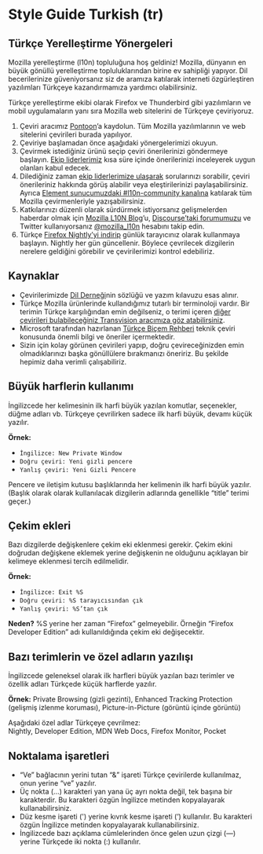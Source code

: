# Style Guide Turkish (tr)

## Türkçe Yerelleştirme Yönergeleri

Mozilla yerelleştirme (l10n) topluluğuna hoş geldiniz! Mozilla, dünyanın en büyük gönüllü yerelleştirme topluluklarından birine ev sahipliği yapıyor. Dil becerilerinize güveniyorsanız siz de aramıza katılarak interneti özgürleştiren yazılımları Türkçeye kazandırmamıza yardımcı olabilirsiniz.

Türkçe yerelleştirme ekibi olarak Firefox ve Thunderbird gibi yazılımların ve mobil uygulamaların yanı sıra Mozilla web sitelerini de Türkçeye çeviriyoruz.

1. Çeviri aracımız [Pontoon](https://pontoon.mozilla.org)’a kaydolun. Tüm Mozilla yazılımlarının ve web sitelerini çevirileri burada yapılıyor.
2. Çeviriye başlamadan önce aşağıdaki yönergelerimizi okuyun.
3. Çevirmek istediğiniz ürünü seçip çeviri önerilerinizi göndermeye başlayın. [Ekip liderlerimiz](https://wiki.mozilla.org/L10n:Teams:tr) kısa süre içinde önerilerinizi inceleyerek uygun olanları kabul edecek.
4. Dilediğiniz zaman [ekip liderlerimize ulaşarak](https://www.mozilla.org.tr/iletisim/) sorularınızı sorabilir, çeviri önerileriniz hakkında görüş alabilir veya eleştirilerinizi paylaşabilirsiniz. Ayrıca [Element sunucumuzdaki #l10n-community kanalına](https://chat.mozilla.org/#/room/#l10n-community:mozilla.org) katılarak tüm Mozilla çevirmenleriyle yazışabilirsiniz.
5. Katkılarınızı düzenli olarak sürdürmek istiyorsanız gelişmelerden haberdar olmak için [Mozilla L10N Blog](https://blog.mozilla.org/l10n/)’u, [Discourse’taki forumumuzu](https://discourse.mozilla.org/c/l10n/547) ve Twitter kullanıyorsanız [@mozilla\_l10n](https://twitter.com/mozilla_l10n) hesabını takip edin.
6. Türkçe [Firefox Nightly’yi indirip](https://www.mozilla.org/tr/firefox/channel/desktop/#nightly) günlük tarayıcınız olarak kullanmaya başlayın. Nightly her gün güncellenir. Böylece çevrilecek dizgilerin nerelere geldiğini görebilir ve çevirilerimizi kontrol edebiliriz.

## Kaynaklar

* Çevirilerimizde [Dil Derneği](http://www.dildernegi.org.tr/)nin sözlüğü ve yazım kılavuzu esas alınır.
* Türkçe Mozilla ürünlerinde kullandığımız tutarlı bir terminoloji vardır. Bir terimin Türkçe karşılığından emin değilseniz, o terimi içeren [diğer çevirileri bulabileceğiniz Transvision aracımıza göz atabilirsiniz](https://transvision.mozfr.org/).
* Microsoft tarafından hazırlanan [Türkçe Biçem Rehberi](https://www.microsoft.com/en-us/language/StyleGuides) teknik çeviri konusunda önemli bilgi ve öneriler içermektedir.
* Sizin için kolay görünen çevirileri yapıp, doğru çevireceğinizden emin olmadıklarınızı başka gönüllülere bırakmanızı öneririz. Bu şekilde hepimiz daha verimli çalışabiliriz.

## Büyük harflerin kullanımı

İngilizcede her kelimesinin ilk harfi büyük yazılan komutlar, seçenekler, düğme adları vb. Türkçeye çevrilirken sadece ilk harfi büyük, devamı küçük yazılır.

**Örnek:**

* `İngilizce: New Private Window`
* `Doğru çeviri: Yeni gizli pencere`
* `Yanlış çeviri: Yeni Gizli Pencere`

Pencere ve iletişim kutusu başlıklarında her kelimenin ilk harfi büyük yazılır. (Başlık olarak olarak kullanılacak dizgilerin adlarında genellikle “title” terimi geçer.)

## Çekim ekleri

Bazı dizgilerde değişkenlere çekim eki eklenmesi gerekir. Çekim ekini doğrudan değişkene eklemek yerine değişkenin ne olduğunu açıklayan bir kelimeye eklenmesi tercih edilmelidir.

**Örnek:**

* `İngilizce: Exit %S`
* `Doğru çeviri: %S tarayıcısından çık`
* `Yanlış çeviri: %S’tan çık`

**Neden?** %S yerine her zaman “Firefox” gelmeyebilir. Örneğin “Firefox Developer Edition” adı kullanıldığında çekim eki değişecektir.

## Bazı terimlerin ve özel adların yazılışı

İngilizcede geleneksel olarak ilk harfleri büyük yazılan bazı terimler ve özellik adları Türkçede küçük harflerde yazılır. 

**Örnek:** Private Browsing (gizli gezinti), Enhanced Tracking Protection (gelişmiş izlenme koruması), Picture-in-Picture (görüntü içinde görüntü)

Aşağıdaki özel adlar Türkçeye çevrilmez:  
Nightly, Developer Edition, MDN Web Docs, Firefox Monitor, Pocket

## Noktalama işaretleri

* “Ve” bağlacının yerini tutan “&” işareti Türkçe çevirilerde kullanılmaz, onun yerine “ve” yazılır.
* Üç nokta (…) karakteri yan yana üç ayrı nokta değil, tek başına bir karakterdir. Bu karakteri özgün İngilizce metinden kopyalayarak kullanabilirsiniz.
* Düz kesme işareti (') yerine kıvrık kesme işareti (’) kullanılır. Bu karakteri özgün İngilizce metinden kopyalayarak kullanabilirsiniz.
* İngilizcede bazı açıklama cümlelerinden önce gelen uzun çizgi (—) yerine Türkçede iki nokta (:) kullanılır.
